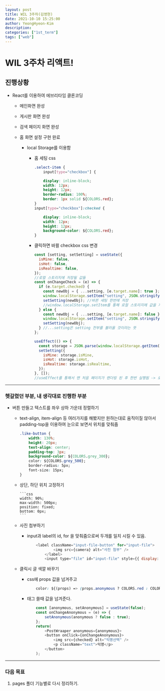 ```yaml
---
layout: post
title: WIL 3주차(김영현)
date: 2021-10-10 15:25:00
author: YeongHyeon-Kim
description:
categories: ["1st_term"]
tags: ["web"]
---
```


# WIL 3주차 리액트!

## 진행상황

- React를 이용하여 에브리타임 클론코딩

  - 메인화면 완성
  - 게시판 화면 완성
  - 검색 페이지 화면 완성
  - 홈 화면 설정 구현 완료

    - local Storage를 이용함

      - 홈 세팅 css

        ```css
        .select-item {
            input[type="checkbox"] {

            display: inline-block;
            width: 12px;
            height: 12px;
            border-radius: 100%;
            border: 1px solid ${COLORS.red};
        }
        input[type="checkbox"]:checked {

            display: inline-block;
            width: 12px;
            height: 12px;
            background-color: ${COLORS.red};
        }
        ```

      - 클릭하면 바뀔 checkbox css 변경

        ```javascript
        const [setting, setSetting] = useState({
          isMine: false,
          isHot: false,
          isRealtime: false,
        });
        //로컬 스토리지에 저장될 값들
        const onChangeCheck = (e) => {
          if (e.target.checked) {
            const newObj = { ...setting, [e.target.name]: true };
            window.localStorage.setItem("setting", JSON.stringify(newObj));
            setSetting(newObj); //바뀐 세팅 한번에 저장
            //window.localStorage.setItem를 통해 로컬 스토리지에 값을 저장
          } else {
            const newObj = { ...setting, [e.target.name]: false };
            window.localStorage.setItem("setting", JSON.stringify(newObj));
            setSetting(newObj);
          } //...setting은 setting 전부를 불러올 것이라는 뜻
        };

        useEffect(() => {
          const storage = JSON.parse(window.localStorage.getItem("setting"));
          setSetting({
            isMine: storage.isMine,
            isHot: storage.isHot,
            isRealtime: storage.isRealtime,
          });
        }, []);
        //useEffect를 통해서 맨 처음 페이지가 랜더링 된 후 한번 실행됨 -> 로컬 스토리지에서 현재 값을 가져옴.
        ```

<hr>

### 헷갈렸던 부분, 내 생각대로 진행한 부분

- 버튼 만들고 텍스트를 좌우 상하 가운데 정렬하기

  - text-align, item-align 등 여러가지를 해봤지만 원하는대로 움직이질 않아서padding-top을 이용하여 눈으로 보면서 위치를 맞춰줌

    ```css
    .like-button {
        width: 130%;
        height: 20px;
        text-align: center;
        padding-top: 3px;
        background-color: ${COLORS.grey_300};
        color: ${COLORS.grey_500};
        border-radius: 5px;
        font-size: 15px;
    }
    ```

  - 상단, 하단 위치 고정하기

        ```css
        width: 90%;
        max-width: 500px;
        position: fixed;
        bottom: 0px;
        ```

  - 사진 첨부하기

    - input과 label의 id, for 을 맞춰줌으로써 두개를 일치 시킬 수 있음.

      ```javascript
          <label className="input-file-button" for="input-file">
                  <img src={camera} alt="사진 첨부" />
              </label>
              <input type="file" id="input-file" style={{ display: "none" }} />
      ```

  - 클릭시 글 색깔 바꾸기
    - css에 props 값을 넘겨주고
      ```css
          color: ${(props) => (props.anonymous ? COLORS.red : COLORS.grey_text)};
      ```
    - 태그 쓸때 값을 넘겨준다.
      ```javascript
          const [anonymous, setAnonymous] = useState(false);
          const onChangeAnonymous = (e) => {
              setAnonymous(anonymous ? false : true);
          };
          return(
              <PostWraaper anonymous={anonymous}>
              <button onClick={onChangeAnonymous}>
                  <img src={checked} alt="익명선택" />
                  <p className="text">익명</p>
              </button>
          );
      ```

---

### 다음 목표

1. pages 폴더 기능별로 다시 정리하기.
